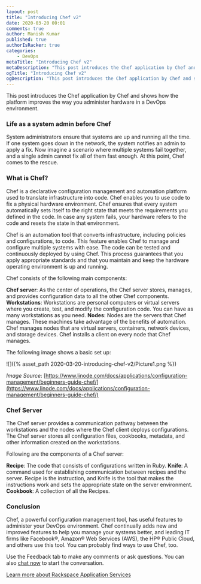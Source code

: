 ```yaml
---
layout: post
title: "Introducing Chef v2"
date: 2020-03-20 00:01
comments: true
author: Manish Kumar
published: true
authorIsRacker: true
categories:
    - DevOps
metaTitle: "Introducing Chef v2"
metaDescription: "This post introduces the Chef application by Chef and shows how the platform improves the way you administer hardware in a DevOps environment."
ogTitle: "Introducing Chef v2"
ogDescription: "This post introduces the Chef application by Chef and shows how the platform improves the way you administer hardware in a DevOps environment."
---
```


This post introduces the Chef application by Chef and shows how the platform
improves the way you administer hardware in a DevOps environment.

<!-- more -->


### Life as a system admin before Chef

System administrators ensure that systems are up and running all the time. If
one system goes down in the network, the system notifies an admin to apply a
fix. Now imagine a scenario where multiple systems fail together, and a single
admin cannot fix all of them fast enough. At this point, Chef comes to the
rescue.

### What is Chef?

Chef is a declarative configuration management and automation platform used to
translate infrastructure into code. Chef enables you to use code to fix a
physical hardware environment. Chef ensures that every system automatically sets
itself to the right state that meets the requirements you defined in the code.
In case any system fails, your hardware refers to the code and resets the
state in that environment.

Chef is an automation tool that converts infrastructure, including policies and
configurations, to code. This feature enables Chef to manage and configure
multiple systems with ease. The code can be tested and continuously deployed by
using Chef. This process guarantees that you apply appropriate standards and
that you maintain and keep the hardware operating environment is up and running.

Chef consists of the following main components:

**Chef server**: As the center of operations, the Chef server stores, manages, and provides configuration data to all the other Chef components.
**Workstations**: Workstations are personal computers or virtual servers where you create, test, and modify the configuration code. You can have as many workstations as you need.
**Nodes**: Nodes are the servers that Chef manages. These machines take advantage of the benefits of automation. Chef manages nodes that are virtual servers, containers, network devices, and storage devices. Chef installs a client on every node that Chef manages.

The following image shows a basic set up:

![]({% asset_path 2020-03-20-introducing-chef-v2/Picture1.png %})

*Image Source*: [https://www.linode.com/docs/applications/configuration-management/beginners-guide-chef/](https://www.linode.com/docs/applications/configuration-management/beginners-guide-chef/)


### Chef Server

The Chef server provides a communication pathway between the workstations and
the nodes where the Chef client deploys configurations. The Chef server stores
all configuration files, cookbooks, metadata, and other information created on
the workstations.

Following are the components of a Chef server:

**Recipe**: The code that consists of configurations written in Ruby.
**Knife**: A command used for establishing communication between recipes and the
server. Recipe is the instruction, and Knife is the tool that makes the
instructions work and sets the appropriate state on the server environment.
**Cookbook**:  A collection of all the Recipes.

### Conclusion

Chef, a powerful configuration management tool, has useful features to administer
your DevOps environment. Chef continually adds new and improved features to help
you manage your systems better, and leading IT firms like Facebook&reg;,
Amazon&reg; Web Services (AWS), the HP&reg; Public Cloud, and others use this
tool. You can probably find ways to use Chef, too.

Use the Feedback tab to make any comments or ask questions. You can also
[chat now](https://www.rackspace.com/#chat) to start the conversation.

<a class="cta teal" id="cta" href="https://www.rackspace.com/application-management/professional-services">Learn more about Rackspace Application Services</a>
